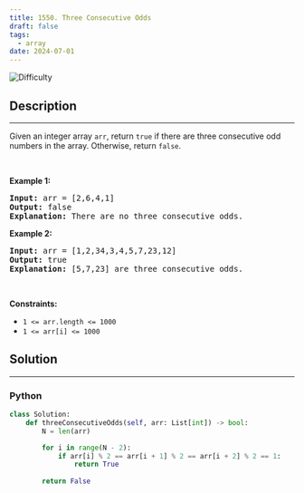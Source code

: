 ```yaml
---
title: 1550. Three Consecutive Odds
draft: false
tags: 
  - array
date: 2024-07-01
---
```


![Difficulty](https://img.shields.io/badge/Difficulty-Easy-blue.svg)

## Description

---
Given an integer array <code>arr</code>, return <code>true</code>&nbsp;if there are three consecutive odd numbers in the array. Otherwise, return&nbsp;<code>false</code>.
<p>&nbsp;</p>
<p><strong class="example">Example 1:</strong></p>

<pre>
<strong>Input:</strong> arr = [2,6,4,1]
<strong>Output:</strong> false
<b>Explanation:</b> There are no three consecutive odds.
</pre>

<p><strong class="example">Example 2:</strong></p>

<pre>
<strong>Input:</strong> arr = [1,2,34,3,4,5,7,23,12]
<strong>Output:</strong> true
<b>Explanation:</b> [5,7,23] are three consecutive odds.
</pre>

<p>&nbsp;</p>
<p><strong>Constraints:</strong></p>

<ul>
	<li><code>1 &lt;= arr.length &lt;= 1000</code></li>
	<li><code>1 &lt;= arr[i] &lt;= 1000</code></li>
</ul>


## Solution

---
### Python
``` py title='three-consecutive-odds'
class Solution:
    def threeConsecutiveOdds(self, arr: List[int]) -> bool:
        N = len(arr)

        for i in range(N - 2):
            if arr[i] % 2 == arr[i + 1] % 2 == arr[i + 2] % 2 == 1:
                return True
        
        return False
            

```

